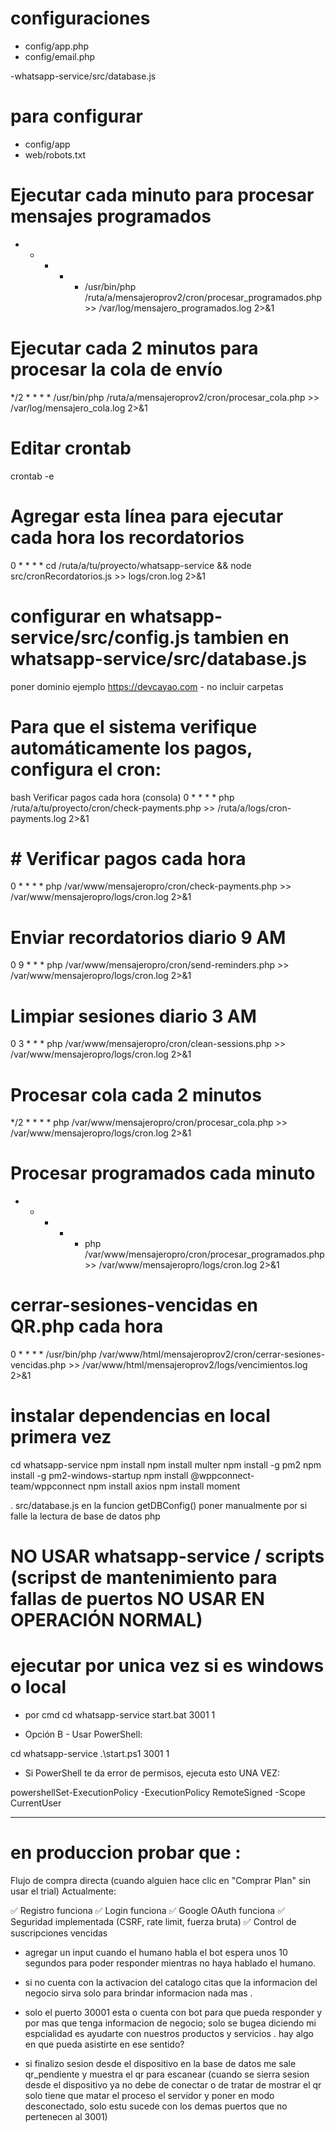 # configuraciones 
- config/app.php
- config/email.php

-whatsapp-service/src/database.js


# para configurar 
- config/app
- web/robots.txt

# Ejecutar cada minuto para procesar mensajes programados
* * * * * /usr/bin/php /ruta/a/mensajeroprov2/cron/procesar_programados.php >> /var/log/mensajero_programados.log 2>&1

# Ejecutar cada 2 minutos para procesar la cola de envío
*/2 * * * * /usr/bin/php /ruta/a/mensajeroprov2/cron/procesar_cola.php >> /var/log/mensajero_cola.log 2>&1

# Editar crontab
crontab -e

# Agregar esta línea para ejecutar cada hora los recordatorios
0 * * * * cd /ruta/a/tu/proyecto/whatsapp-service && node src/cronRecordatorios.js >> logs/cron.log 2>&1

# configurar en whatsapp-service/src/config.js tambien en whatsapp-service/src/database.js
poner dominio ejemplo https://devcayao.com - no incluir carpetas

# Para que el sistema verifique automáticamente los pagos, configura el cron:
bash Verificar pagos cada hora (consola)
0 * * * * php /ruta/a/tu/proyecto/cron/check-payments.php >> /ruta/a/logs/cron-payments.log 2>&1

# # Verificar pagos cada hora
0 * * * * php /var/www/mensajeropro/cron/check-payments.php >> /var/www/mensajeropro/logs/cron.log 2>&1

# Enviar recordatorios diario 9 AM
0 9 * * * php /var/www/mensajeropro/cron/send-reminders.php >> /var/www/mensajeropro/logs/cron.log 2>&1

# Limpiar sesiones diario 3 AM
0 3 * * * php /var/www/mensajeropro/cron/clean-sessions.php >> /var/www/mensajeropro/logs/cron.log 2>&1

# Procesar cola cada 2 minutos
*/2 * * * * php /var/www/mensajeropro/cron/procesar_cola.php >> /var/www/mensajeropro/logs/cron.log 2>&1

# Procesar programados cada minuto
* * * * * php /var/www/mensajeropro/cron/procesar_programados.php >> /var/www/mensajeropro/logs/cron.log 2>&1

# cerrar-sesiones-vencidas en QR.php cada hora
0 * * * * /usr/bin/php /var/www/html/mensajeroprov2/cron/cerrar-sesiones-vencidas.php >> /var/www/html/mensajeroprov2/logs/vencimientos.log 2>&1

# instalar dependencias en local primera vez
cd whatsapp-service
npm install 
npm install multer
npm install -g pm2
npm install -g pm2-windows-startup
npm install @wppconnect-team/wppconnect
npm install axios
npm install moment

. src/database.js en la funcion getDBConfig() poner manualmente por si falle la lectura de base de datos php

# NO USAR whatsapp-service / scripts (scripst de mantenimiento para fallas de puertos NO USAR EN OPERACIÓN NORMAL)

# ejecutar por unica vez si es windows o local
- por cmd
cd whatsapp-service
start.bat 3001 1

- Opción B - Usar PowerShell:

cd whatsapp-service
.\start.ps1 3001 1

- Si PowerShell te da error de permisos, ejecuta esto UNA VEZ:

powershellSet-ExecutionPolicy -ExecutionPolicy RemoteSigned -Scope CurrentUser


_____________________________

# en produccion probar que :

Flujo de compra directa (cuando alguien hace clic en "Comprar Plan" sin usar el trial)
Actualmente:

✅ Registro funciona
✅ Login funciona
✅ Google OAuth funciona
✅ Seguridad implementada (CSRF, rate limit, fuerza bruta)
✅ Control de suscripciones vencidas




- agregar un input cuando el humano habla el bot espera unos 10 segundos para poder responder mientras no haya hablado el humano. 

- si no cuenta con la activacion del catalogo citas que la informacion del negocio sirva solo para brindar informacion nada mas .

- solo el puerto 30001 esta o cuenta con bot para que pueda responder y
por mas que tenga informacion de negocio; solo se bugea diciendo mi espcialidad es ayudarte  con nuestros productos y servicios .  hay algo en que pueda asistirte  en ese sentido?

- si finalizo sesion desde el dispositivo en la base de datos me sale qr_pendiente y muestra el qr para escanear 
(cuando se sierra sesion desde el dispositivo ya no debe de conectar o de tratar de mostrar el qr solo tiene que matar el proceso el servidor y poner en modo desconectado, solo estu sucede con los demas puertos que no pertenecen al 3001)